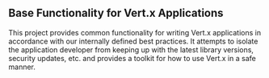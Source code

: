 ## Base Functionality for Vert.x Applications

This project provides common functionality for writing Vert.x applications in
accordance with our internally defined best practices. It attempts to isolate
the application developer from keeping up with the latest library versions,
security updates, etc. and provides a toolkit for how to use Vert.x in a safe
manner.
